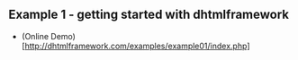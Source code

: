 ## Example 1 - getting started with dhtmlframework

* (Online Demo)[http://dhtmlframework.com/examples/example01/index.php]